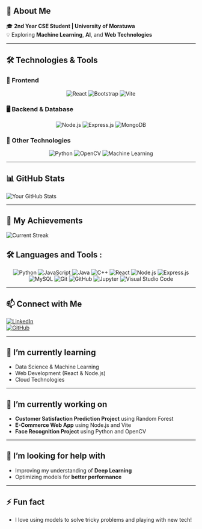 ## 🚀 About Me  
🎓 **2nd Year CSE Student | University of Moratuwa**  
💡 Exploring **Machine Learning**, **AI**, and **Web Technologies**  

---

## 🛠️ Technologies & Tools 

### 🎨 Frontend
<p align="center">
  <img src="https://img.shields.io/badge/-React-61DAFB?style=for-the-badge&logo=react" alt="React"/>
  <img src="https://img.shields.io/badge/-Bootstrap-563D7C?style=for-the-badge&logo=bootstrap" alt="Bootstrap"/>
  <img src="https://img.shields.io/badge/-Vite-646CFF?style=for-the-badge&logo=vite" alt="Vite"/>
</p>

### 🖥️ Backend & Database
<p align="center">
  <img src="https://img.shields.io/badge/-Node.js-339933?style=for-the-badge&logo=node.js" alt="Node.js"/>
  <img src="https://img.shields.io/badge/-Express.js-000000?style=for-the-badge&logo=express" alt="Express.js"/>
  <img src="https://img.shields.io/badge/-MongoDB-47A248?style=for-the-badge&logo=mongodb" alt="MongoDB"/>
</p>

### 🚀 Other Technologies
<p align="center">
  <img src="https://img.shields.io/badge/-Python-3776AB?style=for-the-badge&logo=python" alt="Python"/>
  <img src="https://img.shields.io/badge/-OpenCV-5C3EE8?style=for-the-badge&logo=opencv" alt="OpenCV"/>
  <img src="https://img.shields.io/badge/-Machine%20Learning-102230?style=for-the-badge&logo=pytorch" alt="Machine Learning"/>
</p>

---
## 📊 GitHub Stats  
![Your GitHub Stats](https://github-readme-stats.vercel.app/api?username=navatharshini&show_icons=true&theme=radical)

---

## 🏅 My Achievements  
![Current Streak](https://img.shields.io/badge/Current%20Streak-21%20Days-brightgreen?style=flat-square)

## 🛠️ Languages and Tools :
<p align="center">
  <img src="https://img.shields.io/badge/-Python-3776AB?style=for-the-badge&logo=python" alt="Python"/>
  <img src="https://img.shields.io/badge/-JavaScript-FFD700?style=for-the-badge&logo=javascript" alt="JavaScript"/>
  <img src="https://img.shields.io/badge/-Java-007396?style=for-the-badge&logo=java" alt="Java"/>
  <img src="https://img.shields.io/badge/-C++-00599C?style=for-the-badge&logo=cplusplus" alt="C++"/>
  <img src="https://img.shields.io/badge/-React-61DAFB?style=for-the-badge&logo=react" alt="React"/>
  <img src="https://img.shields.io/badge/-Node.js-339933?style=for-the-badge&logo=node.js" alt="Node.js"/>
  <img src="https://img.shields.io/badge/-Express.js-000000?style=for-the-badge&logo=express" alt="Express.js"/>
  <img src="https://img.shields.io/badge/-MySQL-4479A1?style=for-the-badge&logo=mysql" alt="MySQL"/>
  <img src="https://img.shields.io/badge/-Git-F05032?style=for-the-badge&logo=git" alt="Git"/>
  <img src="https://img.shields.io/badge/-GitHub-333?style=for-the-badge&logo=github" alt="GitHub"/>
  <img src="https://img.shields.io/badge/-Jupyter-F37626?style=for-the-badge&logo=jupyter" alt="Jupyter"/>
  <img src="https://img.shields.io/badge/-Visual%20Studio%20Code-0078D4?style=for-the-badge&logo=visualstudiocode" alt="Visual Studio Code"/>
</p>





---

## 📫 Connect with Me  
[![LinkedIn](https://img.shields.io/badge/-LinkedIn-0077B5?style=flat-square&logo=linkedin)](https://www.linkedin.com/in/navatharshini-balachandran-64b279215?utm_source=share&utm_campaign=share_via&utm_content=profile&utm_medium=android_app)  
[![GitHub](https://img.shields.io/badge/-GitHub-333?style=flat-square&logo=github)](https://github.com/navatharshini)

---

## 🌱 I’m currently learning  
- Data Science & Machine Learning  
- Web Development (React & Node.js)  
- Cloud Technologies

---

## 🔭 I’m currently working on  
- **Customer Satisfaction Prediction Project** using Random Forest  
- **E-Commerce Web App** using Node.js and Vite  
- **Face Recognition Project** using Python and OpenCV  

---

## 🤔 I’m looking for help with  
- Improving my understanding of **Deep Learning**  
- Optimizing models for **better performance**

---

## ⚡ Fun fact  
- I love using models to solve tricky problems and playing with new tech!  
